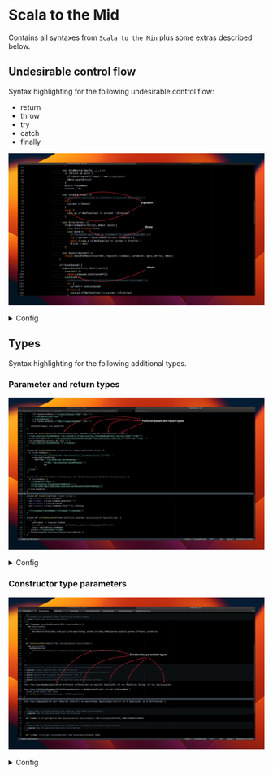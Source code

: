# Scala to the Mid

Contains all syntaxes from `Scala to the Min` plus some extras described below.

## Undesirable control flow

Syntax highlighting for the following undesirable control flow:

- return
- throw
- try
- catch
- finally

![Comments](images/syntax/scala-to-the-mid/scala-to-the-mid-flowcontrol-small.png)

<details>
  <summary>Config</summary>

```
{
    "name": "Undesirable controls (return, throw, try, catch, finally)",
    "scope": "keyword.control.Undesirable.scala",
    "foreground": "var(red2)",
     "font_style": "stippled_underline",
}
```
</details>

## Types

Syntax highlighting for the following additional types.


### Parameter and return types


![Types](images/syntax/scala-to-the-mid/scala-to-the-mid-param-and-return-types-small.png)

<details>
  <summary>Config</summary>

```
{
    "name": "Return and parameter types",
    "scope": "source.scala meta.class.body.scala support.class.scala, source.scala meta.block.scala support.class.scala",
    "foreground": "var(blue6)",
     "font_style": "stippled_underline",
}
```
</details>

### Constructor type parameters


![Types](images/syntax/scala-to-the-mid/scala-to-the-mid-constructor-parameter-types-small.png)

<details>
  <summary>Config</summary>

```
{
    "name": "Constructor parameter types",
    "scope": "source.scala support.class.scala",
    "font_style": "stippled_underline",
}
```
</details>
